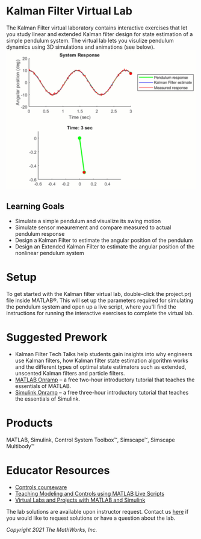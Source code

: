 # Kalman Filter Virtual Lab

The Kalman Filter virtual laboratory contains interactive exercises that let you study linear and extended Kalman filter design for state estimation of a simple pendulum system. The virtual lab lets you visulize pendulum dynamics using 3D simulations and animations (see below).
![](animations/animation.gif) 

## Learning Goals
- Simulate a simple pendulum and visualize its swing motion
- Simulate sensor meaurement and compare measured to actual pendulum response 
- Design a Kalman Filter to estimate the angular position of the pendulum
- Design an Extended Kalman Filter to estimate the angular position of the nonlinear pendulum system

# Setup
To get started with the Kalman filter virtual lab, double-click the project.prj file inside MATLAB®. This will set up the parameters required for simulating the pendulum system and open up a live script, where you'll find the instructions for running the interactive exercises to complete the virtual lab.

# Suggested Prework
- Kalman Filter Tech Talks help students gain insights into why engineers use Kalman filters, how Kalman filter state estimation algorithm works and the different types of optimal state estimators such as extended, unscented Kalman filters and particle filters.
- [MATLAB Onramp](https://www.mathworks.com/learn/tutorials/matlab-onramp.html) – a free two-hour introductory tutorial that teaches the essentials of MATLAB.
- [Simulink Onramp](https://www.mathworks.com/learn/tutorials/simulink-onramp.html) – a free three-hour introductory tutorial that teaches the essentials of Simulink.

# Products
MATLAB, Simulink, Control System Toolbox™, Simscape™, Simscape Multibody™

# Educator Resources
- [Controls courseware](https://www.mathworks.com/academia/courseware/teaching-controls-with-matlab-and-simulink.html)
- [Teaching Modeling and Controls using MATLAB Live Scripts](https://www.mathworks.com/videos/teaching-modeling-and-controls-with-the-matlab-live-editor-1623992486476.html?s_tid=srchtitle_teaching%20modeling%20and%20controls_1)
- [Virtual Labs and Projects with MATLAB and Simulink](https://www.mathworks.com/academia/online-teaching/virtual-labs.html)

The lab solutions are available upon instructor request. Contact us [here](mailto:mulusoy@mathworks.com) if you would like to request solutions or have a question about the lab.

*Copyright 2021 The MathWorks, Inc.*
